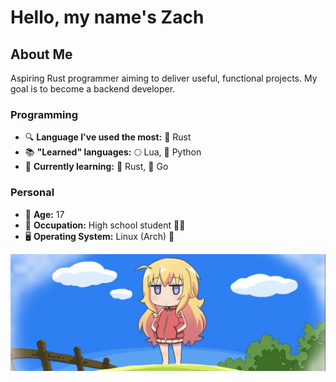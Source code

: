 # Hello, my name's Zach

## About Me
Aspiring Rust programmer aiming to deliver useful, functional projects. My goal is to become a backend developer.
### Programming
- 🔍 **Language I've used the most:** 🦀 Rust
- 📚 **"Learned" languages:** 🌕 Lua, 🐍 Python
- 📖 **Currently learning:** 🦀 Rust, 🐹 Go
### Personal
- 🎂 **Age:** 17
- 💼 **Occupation:** High school student 🧑‍🎓
- 🖥️ **Operating System:** Linux (Arch) 🐧

![](images/banner.png)

<!--
**ZachyonDan/ZachyonDan** is a ✨ _special_ ✨ repository because its `README.md` (this file) appears on your GitHub profile.

Here are some ideas to get you started:

- 🔭 I’m currently working on ...
- 🌱 I’m currently learning ...
- 👯 I’m looking to collaborate on ...
- 🤔 I’m looking for help with ...
- 💬 Ask me about ...
- 📫 How to reach me: ...
- 😄 Pronouns: ...
- ⚡ Fun fact: ...
-->
